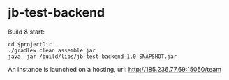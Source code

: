 # jb-test-backend

Build & start:
```
cd $projectDir
./gradlew clean assemble jar
java -jar /build/libs/jb-test-backend-1.0-SNAPSHOT.jar
```
An instance is launched on a hosting, url: http://185.236.77.69:15050/team

